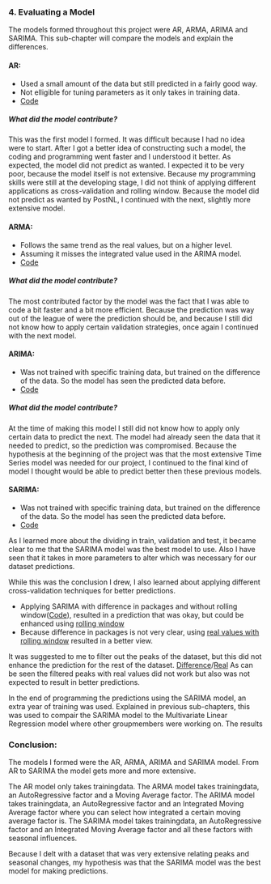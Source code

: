 ### 4. Evaluating a Model
The models formed throughout this project were AR, ARMA, ARIMA and SARIMA.
This sub-chapter will compare the models and explain the differences.

#### AR:
- Used a small amount of the data but still predicted in a fairly good way.
- Not elligible for tuning parameters as it only takes in training data.
- [Code](https://github.com/georgeottens/AppliedDataScience/blob/main/Python_Notebooks/AR_model_klant_69_werkelijke_aantallen_1_maand.ipynb)

##### What did the model contribute?
This was the first model I formed.
It was difficult because I had no idea were to start.
After I got a better idea of constructing such a model, the coding and programming went faster and I understood it better.
As expected, the model did not predict as wanted.
I expected it to be very poor, because the model itself is not extensive.
Because my programming skills were still at the developing stage, I did not think of applying different applications as cross-validation and rolling window.
Because the model did not predict as wanted by PostNL, I continued with the next, slightly more extensive model.

#### ARMA:
- Follows the same trend as the real values, but on a higher level.
- Assuming it misses the integrated value used in the ARIMA model.
- [Code](https://github.com/georgeottens/AppliedDataScience/blob/main/Python_Notebooks/ARMA_model_klant_69.ipynb)

##### What did the model contribute?
The most contributed factor by the model was the fact that I was able to code a bit faster and a bit more efficient.
Because the prediction was way out of the league of were the prediction should be, and because I still did not know how to apply certain validation strategies, once again I continued with the next model.

#### ARIMA:
- Was not trained with specific training data, but trained on the difference of the data. So the model has seen the predicted data before.
- [Code](https://github.com/georgeottens/AppliedDataScience/blob/main/Python_Notebooks/ARIMA_model_klant_69_YEET.ipynb)

##### What did the model contribute?
At the time of making this model I still did not know how to apply only certain data to predict the next.
The model had already seen the data that it needed to predict, so the prediction was compromised.
Because the hypothesis at the beginning of the project was that the most extensive Time Series model was needed for our project, I continued to the final kind of model I thought would be able to predict better then these previous models.


#### SARIMA:
- Was not trained with specific training data, but trained on the difference of the data. So the model has seen the predicted data before.
- [Code](https://github.com/georgeottens/AppliedDataScience/blob/main/Python_Notebooks/SARIMA_model_klant_69_YEET.ipynb)

As I learned more about the dividing in train, validation and test, it became clear to me that the SARIMA model was the best model to use.
Also I have seen that it takes in more parameters to alter which was necessary for our dataset predictions.

While this was the conclusion I drew, I also learned about applying different cross-validation techniques for better predictions.
- Applying SARIMA with difference in packages and without rolling window([Code](https://github.com/georgeottens/AppliedDataScience/blob/main/Python_Notebooks/SARIMA_model_klant_69_train_val_test_optimaliseren.ipynb)), resulted in a prediction that was okay, but could be enhanced using [rolling window](https://github.com/georgeottens/AppliedDataScience/blob/main/Python_Notebooks/SARIMA_model_klant_69_rolling_window_verschil.ipynb)
- Because difference in packages is not very clear, using [real values with rolling window](https://github.com/georgeottens/AppliedDataScience/blob/main/Python_Notebooks/SARIMA_model_klant_69_rolling_window_werkelijk.ipynb) resulted in a better view.

It was suggested to me to filter out the peaks of the dataset, but this did not enhance the prediction for the rest of the dataset. [Difference](https://github.com/georgeottens/AppliedDataScience/blob/main/Python_Notebooks/SARIMA_model_klant_69_rolling_window_verschil_pieken_filteren.ipynb)/[Real](https://github.com/georgeottens/AppliedDataScience/blob/main/Python_Notebooks/SARIMA_model_klant_69_rolling_window_werkelijk_pieken_filteren.ipynb)
As can be seen the filtered peaks with real values did not work but also was not expected to result in better predictions.

In the end of programming the predictions using the SARIMA model, an extra year of training was used.
Explained in previous sub-chapters, this was used to compair the SARIMA model to the Multivariate Linear Regression model where other groupmembers were working on.
The results 
### Conclusion:






























The models I formed were the AR, ARMA, ARIMA and SARIMA model.
From AR to SARIMA the model gets more and more extensive.

The AR model only takes trainingdata.
The ARMA model takes trainingdata, an AutoRegressive factor and a Moving Average factor.
The ARIMA model takes trainingdata, an AutoRegressive factor and an Integrated Moving Average factor where you can select how integrated a certain moving average factor is.
The SARIMA model takes trainingdata, an AutoRegressive factor and an Integrated Moving Average factor and all these factors with seasonal influences.

Because I delt with a dataset that was very extensive relating peaks and seasonal changes, my hypothesis was that the SARIMA model was the best model for making predictions.
